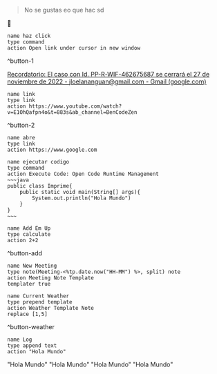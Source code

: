 > No se gustas eo que hac  sd  


🐶
```button
name haz click
type command
action Open link under cursor in new window
```
^button-1

[Recordatorio: El caso con Id. PP-R-WIF-462675687 se cerrará el 27 de noviembre de 2022 - jloelananguan@gmail.com - Gmail (google.com)](https://mail.google.com/mail/u/0/#inbox/FMfcgzGrbHrBdQQCqRLDMBxtJlwwNhZB)

```button
name link
type link
action https://www.youtube.com/watch?v=E1OhQafpn4o&t=883s&ab_channel=BenCodeZen
```
^button-2

```button
name abre
type link
action https://www.google.com
```

```button
name ejecutar codigo
type command
action Execute Code: Open Code Runtime Management
~~~java
public class Imprime{
	public static void main(String[] args){
		System.out.println("Hola Mundo")
	}
}
~~~
```

```button
name Add Em Up
type calculate
action 2+2
```
^button-add

```button
name New Meeting
type note(Meeting-<%tp.date.now("HH-MM") %>, split) note
action Meeting Note Template
templater true
```

```button
name Current Weather
type prepend template
action Weather Template Note
replace [1,5]
```
^button-weather
```button
name Log
type append text
action "Hola Mundo"
```
"Hola Mundo"
"Hola Mundo"
"Hola Mundo"
"Hola Mundo"
